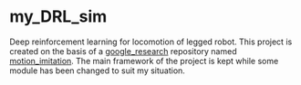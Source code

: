 # my_DRL_sim
Deep reinforcement learning for locomotion of legged robot.
This project is created on the basis of a [google_research](https://github.com/google-research) repository named [motion_imitation](https://github.com/google-research/motion_imitation).
The main framework of the project is kept while some module has been changed to suit my situation.
